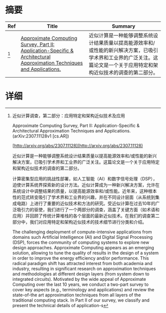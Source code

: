 # 摘要

| Ref | Title | Summary |
| --- | --- | --- |
| [^1] | [Approximate Computing Survey, Part II: Application-Specific & Architectural Approximation Techniques and Applications.](http://arxiv.org/abs/2307.11128) | 近似计算是一种能够调整系统设计结果质量以提高能源效率和/或性能的新兴解决方案，已吸引学术界和工业界的广泛关注。这篇论文是一个关于应用特定和架构近似技术的调查的第二部分。 |

# 详细

[^1]: 近似计算调查，第二部分：应用特定和架构近似技术及应用

    Approximate Computing Survey, Part II: Application-Specific & Architectural Approximation Techniques and Applications. (arXiv:2307.11128v1 [cs.AR])

    [http://arxiv.org/abs/2307.11128](http://arxiv.org/abs/2307.11128)

    近似计算是一种能够调整系统设计结果质量以提高能源效率和/或性能的新兴解决方案，已吸引学术界和工业界的广泛关注。这篇论文是一个关于应用特定和架构近似技术的调查的第二部分。

    

    计算密集型应用的挑战性部署，如人工智能（AI）和数字信号处理（DSP），迫使计算系统界探索新的设计方法。近似计算成为一种新兴解决方案，允许在系统设计中调整结果的质量，以提高能源效率和/或性能。近年来，这种根本性的范式转变吸引了学术界和工业界的兴趣，并在不同设计层面（从系统到集成电路）上进行了重要的近似技术和方法的研究。受近似计算在过去10年的广泛吸引力的驱使，我们进行了一个两部分的调查，涵盖了关键方面（如术语和应用）并回顾了传统计算堆栈的各个层面的最新近似技术。在我们的调查第二部分中，我们对应用特定和架构近似技术的技术细节进行分类和介绍。

    The challenging deployment of compute-intensive applications from domains such Artificial Intelligence (AI) and Digital Signal Processing (DSP), forces the community of computing systems to explore new design approaches. Approximate Computing appears as an emerging solution, allowing to tune the quality of results in the design of a system in order to improve the energy efficiency and/or performance. This radical paradigm shift has attracted interest from both academia and industry, resulting in significant research on approximation techniques and methodologies at different design layers (from system down to integrated circuits). Motivated by the wide appeal of Approximate Computing over the last 10 years, we conduct a two-part survey to cover key aspects (e.g., terminology and applications) and review the state-of-the art approximation techniques from all layers of the traditional computing stack. In Part II of our survey, we classify and present the technical details of application-s
    

